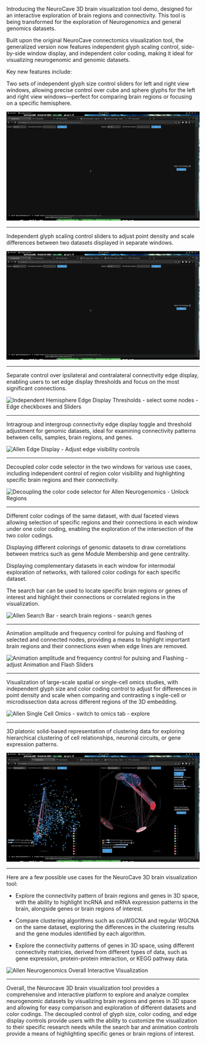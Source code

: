 Introducing the NeuroCave 3D brain visualization tool demo, designed for an interactive exploration of brain regions and connectivity. This tool is being transformed for the exploration of Neurogenomics and general genomics datasets.

Built upon the original NeuroCave connectomics visualization tool, the generalized version now features 
independent glyph scaling control, side-by-side window display, and independent color coding, making it 
ideal for visualizing neurogenomic and genomic datasets.


Key new features include:

Two sets of independent glyph size control sliders for left and right view windows, allowing precise 
control over cube and sphere glyphs for the left and right view windows—perfect for comparing brain 
regions or focusing on a specific hemisphere.

![Independent Glyph Slider Control - zoom in - Sync - demo sliders](./BrainGlyphs.gif)

---

Independent glyph scaling control sliders to adjust point density and scale differences between two 
datasets displayed in separate windows.

![Allen Neurogenomics Glyph Scaling - unlock sliders - demo adjustment](./BrainGlyphs.gif)

---

Separate control over ipsilateral and contralateral connectivity edge display, enabling users to set 
edge display thresholds and focus on the most significant connections.

![Independent Hemisphere Edge Display Thresholds - select some nodes - Edge checkboxes and Sliders](./BrainEdges.gif)

---
Intragroup and intergroup connectivity edge display toggle and threshold adjustment for genomic 
datasets, ideal for examining connectivity patterns between cells, samples, brain regions, and genes.

![Allen Edge Display - Adjust edge visibility controls](./AllenEdges.gif)

---
Decoupled color code selector in the two windows for various use cases, including independent control 
of region color visibility and highlighting specific brain regions and their connectivity.

![Decoupling the color code selector for Allen Neurogenomics - Unlock Regions](./AllenDegree.gif)

---

Different color codings of the same dataset, with dual faceted views allowing selection of specific 
regions and their connections in each window under one color coding, enabling the exploration of the 
intersection of the two color codings.

Displaying different colorings of genomic datasets to draw correlations between metrics such as gene 
Module Membership and gene centrality.

Displaying complementary datasets in each window for intermodal exploration of networks, with tailored 
color codings for each specific dataset.

The search bar can be used to locate specific brain regions or genes of interest and highlight their 
connections or correlated regions in the visualization.

![Allen Search Bar - search brain regions - search genes](./AllenSearch.gif)

---

Animation amplitude and frequency control for pulsing and flashing of selected and connected nodes, 
providing a means to highlight important brain regions and their connections even when edge lines are removed.

![Animation amplitude and frequency control for pulsing and Flashing - adjust Animation and Flash Sliders](AllenAnimations.gif)

---

Visualization of large-scale spatial or single-cell omics studies, with independent glyph size and 
color coding control to adjust for differences in point density and scale when comparing and contrasting s
ingle-cell or microdissection data across different regions of the 3D embedding.

![Allen Single Cell Omics - switch to omics tab - explore](AllenOmics.gif)

---

3D platonic solid-based representation of clustering data for exploring hierarchical clustering of cell 
relationships, neuronal circuits, or gene expression patterns.

![Allen Neurogenomics Heirachical Clustering Display with 3D Platonic Solid](AllenClustering.gif)

---

Here are a few possible use cases for the NeuroCave 3D brain visualization tool:

- Explore the connectivity pattern of brain regions and genes in 3D space, with the ability to highlight
  lncRNA and mRNA expression patterns in the brain, alongside genes or brain regions of interest.

- Compare clustering algorithms such as csuWGCNA and regular WGCNA on the same dataset, exploring the
  differences in the clustering results and the gene modules identified by each algorithm.

- Explore the connectivity patterns of genes in 3D space, using different connectivity
  matricies, derived from different types of data, such as gene expression, protein-protein interaction,
  or KEGG pathway data.


![Allen Neurogenomics Overall Interactive Visualization](./AllenNeuroGenomics.gif)

---
Overall, the Neurocave 3D brain visualization tool provides a comprehensive and
interactive platform to explore and analyze complex
neurogenomic datasets by visualizing brain regions and genes in 3D space and allowing for easy comparison and
exploration of different datasets and color codings. The decoupled control of glyph size, color coding, and
edge display controls provide users with the ability to customize the visualization to their specific
research needs while the search bar and animation controls provide a means of highlighting specific genes or
brain regions of interest.
